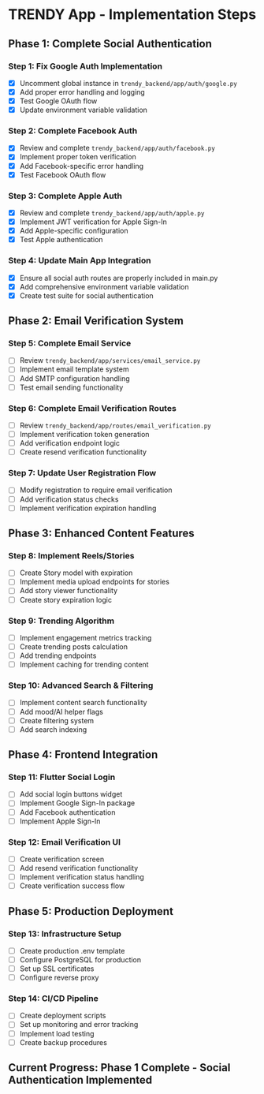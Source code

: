# TRENDY App - Implementation Steps

## Phase 1: Complete Social Authentication

### Step 1: Fix Google Auth Implementation
- [x] Uncomment global instance in `trendy_backend/app/auth/google.py`
- [x] Add proper error handling and logging
- [x] Test Google OAuth flow
- [x] Update environment variable validation

### Step 2: Complete Facebook Auth
- [x] Review and complete `trendy_backend/app/auth/facebook.py`
- [x] Implement proper token verification
- [x] Add Facebook-specific error handling
- [x] Test Facebook OAuth flow

### Step 3: Complete Apple Auth  
- [x] Review and complete `trendy_backend/app/auth/apple.py`
- [x] Implement JWT verification for Apple Sign-In
- [x] Add Apple-specific configuration
- [x] Test Apple authentication

### Step 4: Update Main App Integration
- [x] Ensure all social auth routes are properly included in main.py
- [x] Add comprehensive environment variable validation
- [x] Create test suite for social authentication

## Phase 2: Email Verification System

### Step 5: Complete Email Service
- [ ] Review `trendy_backend/app/services/email_service.py`
- [ ] Implement email template system
- [ ] Add SMTP configuration handling
- [ ] Test email sending functionality

### Step 6: Complete Email Verification Routes
- [ ] Review `trendy_backend/app/routes/email_verification.py`
- [ ] Implement verification token generation
- [ ] Add verification endpoint logic
- [ ] Create resend verification functionality

### Step 7: Update User Registration Flow
- [ ] Modify registration to require email verification
- [ ] Add verification status checks
- [ ] Implement verification expiration handling

## Phase 3: Enhanced Content Features

### Step 8: Implement Reels/Stories
- [ ] Create Story model with expiration
- [ ] Implement media upload endpoints for stories
- [ ] Add story viewer functionality
- [ ] Create story expiration logic

### Step 9: Trending Algorithm
- [ ] Implement engagement metrics tracking
- [ ] Create trending posts calculation
- [ ] Add trending endpoints
- [ ] Implement caching for trending content

### Step 10: Advanced Search & Filtering
- [ ] Implement content search functionality
- [ ] Add mood/AI helper flags
- [ ] Create filtering system
- [ ] Add search indexing

## Phase 4: Frontend Integration

### Step 11: Flutter Social Login
- [ ] Add social login buttons widget
- [ ] Implement Google Sign-In package
- [ ] Add Facebook authentication
- [ ] Implement Apple Sign-In

### Step 12: Email Verification UI
- [ ] Create verification screen
- [ ] Add resend verification functionality
- [ ] Implement verification status handling
- [ ] Create verification success flow

## Phase 5: Production Deployment

### Step 13: Infrastructure Setup
- [ ] Create production .env template
- [ ] Configure PostgreSQL for production
- [ ] Set up SSL certificates
- [ ] Configure reverse proxy

### Step 14: CI/CD Pipeline
- [ ] Create deployment scripts
- [ ] Set up monitoring and error tracking
- [ ] Implement load testing
- [ ] Create backup procedures

## Current Progress: Phase 1 Complete - Social Authentication Implemented
